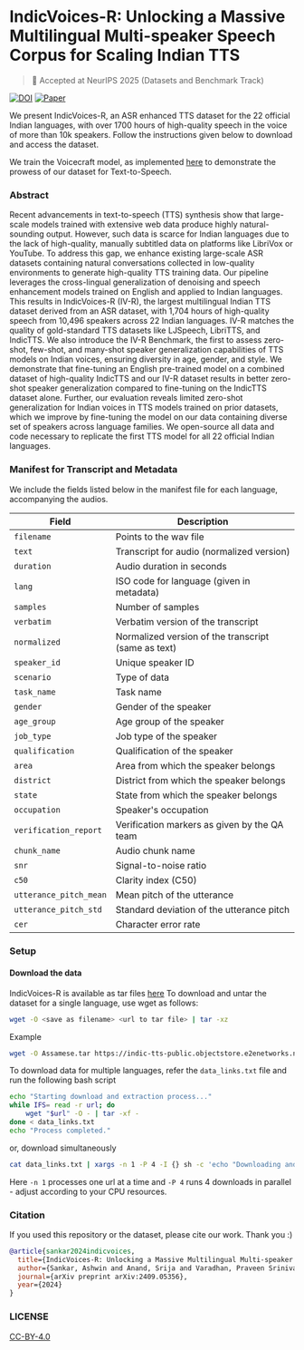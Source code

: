 # IndicVoices-R: Unlocking a Massive Multilingual Multi-speaker Speech Corpus for Scaling Indian TTS
> 🎉 Accepted at NeurIPS 2025  (Datasets and Benchmark Track)

[![DOI](https://zenodo.org/badge/813636000.svg)](https://zenodo.org/doi/10.5281/zenodo.11636050)  [![Paper](https://img.shields.io/badge/arXiv-2409.05356-brightgreen.svg?style=flat-square)](https://arxiv.org/pdf/2409.05356)

We present IndicVoices-R, an ASR enhanced TTS dataset for the 22 official Indian languages, with over 1700 hours of high-quality speech in the voice of more than 10k speakers. Follow the instructions given below to download and access the dataset.

We train the Voicecraft model, as implemented [here](https://github.com/jasonppy/voicecraft/) to demonstrate the prowess of our dataset for Text-to-Speech.

### Abstract
Recent advancements in text-to-speech (TTS) synthesis show that large-scale models trained with extensive web data produce highly natural-sounding output. However, such data is scarce for Indian languages due to the lack of high-quality, manually subtitled data on platforms like LibriVox or YouTube. To address this gap, we enhance existing large-scale ASR datasets containing natural conversations collected in low-quality environments to generate high-quality TTS training data. Our pipeline leverages the cross-lingual generalization of denoising and speech enhancement models trained on English and applied to Indian languages. This results in IndicVoices-R (IV-R), the largest multilingual Indian TTS dataset derived from an ASR dataset, with 1,704 hours of high-quality speech from 10,496 speakers across 22 Indian languages. IV-R matches the quality of gold-standard TTS datasets like LJSpeech, LibriTTS, and IndicTTS. We also introduce the IV-R Benchmark, the first to assess zero-shot, few-shot, and many-shot speaker generalization capabilities of TTS models on Indian voices, ensuring diversity in age, gender, and style. We demonstrate that fine-tuning an English pre-trained model on a combined dataset of high-quality IndicTTS and our IV-R dataset results in better zero-shot speaker generalization compared to fine-tuning on the IndicTTS dataset alone. Further, our evaluation reveals limited zero-shot generalization for Indian voices in TTS models trained on prior datasets, which we improve by fine-tuning the model on our data containing diverse set of speakers across language families. We open-source all data and code necessary to replicate the first TTS model for all 22 official Indian languages.

### Manifest for Transcript and Metadata

We include the fields listed below in the manifest file for each language, accompanying the audios.

| Field                | Description                                                     |
|----------------------|-----------------------------------------------------------------|
| `filename`           | Points to the wav file                                          |
| `text`               | Transcript for audio (normalized version)                       |
| `duration`           | Audio duration in seconds                                       |
| `lang`               | ISO code for language (given in metadata)                       |
| `samples`            | Number of samples                                               |
| `verbatim`           | Verbatim version of the transcript                              |
| `normalized`         | Normalized version of the transcript (same as text)             |
| `speaker_id`         | Unique speaker ID                                               |
| `scenario`           | Type of data                                                    |
| `task_name`          | Task name                                                       |
| `gender`             | Gender of the speaker                                           |
| `age_group`          | Age group of the speaker                                        |
| `job_type`           | Job type of the speaker                                         |
| `qualification`      | Qualification of the speaker                                    |
| `area`               | Area from which the speaker belongs                             |
| `district`           | District from which the speaker belongs                         |
| `state`              | State from which the speaker belongs                            |
| `occupation`         | Speaker's occupation                                            |
| `verification_report`| Verification markers as given by the QA team                    |
| `chunk_name`         | Audio chunk name                                                |
| `snr`                | Signal-to-noise ratio                                           |
| `c50`                | Clarity index (C50)                                             |
| `utterance_pitch_mean`| Mean pitch of the utterance                                    |
| `utterance_pitch_std` | Standard deviation of the utterance pitch                      |
| `cer`                | Character error rate                                            |


### Setup

#### Download the data
IndicVoices-R is available as tar files [here](https://ai4bharat.iitm.ac.in/datasets/IndicVoices-R)
To download and untar the dataset for a single language, use wget as follows:

```bash
wget -O <save as filename> <url to tar file> | tar -xz
```

Example
```bash
wget -O Assamese.tar https://indic-tts-public.objectstore.e2enetworks.net/data/indicvoices_r/Assamese.tar | tar -xz
```

To download data for multiple languages, refer the `data_links.txt` file and run the following bash script

```bash
echo "Starting download and extraction process..."
while IFS= read -r url; do
    wget "$url" -O - | tar -xf -
done < data_links.txt
echo "Process completed."
```
or, download simultaneously

```bash
cat data_links.txt | xargs -n 1 -P 4 -I {} sh -c 'echo "Downloading and extracting: {}"; wget "{}" -O - | tar -xf -; echo "Completed: {}"'
```

Here `-n 1` processes one url at a time and `-P 4` runs 4 downloads in parallel - adjust according to your CPU resources.

### Citation
If you used this repository or the dataset, please cite our work. Thank you :)

```bibtex
@article{sankar2024indicvoices,
  title={IndicVoices-R: Unlocking a Massive Multilingual Multi-speaker Speech Corpus for Scaling Indian TTS},
  author={Sankar, Ashwin and Anand, Srija and Varadhan, Praveen Srinivasa and Thomas, Sherry and Singal, Mehak and Kumar, Shridhar and Mehendale, Deovrat and Krishana, Aditi and Raju, Giri and Khapra, Mitesh},
  journal={arXiv preprint arXiv:2409.05356},
  year={2024}
}
```

### LICENSE

[CC-BY-4.0](/LICENSE.md)
